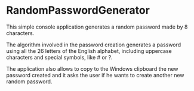 RandomPasswordGenerator
=======================
This simple console application generates a random password made by 8 characters.

The algorithm involved in the password creation generates a password using all the 26 letters of the English alphabet, including uppercase characters and special symbols, like # or ?.

The application also allows to copy to the Windows clipboard the new password created and it asks the user if he wants to create another new random password.
